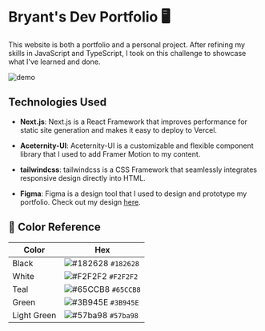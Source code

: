 # Bryant's Dev Portfolio 🖥️

This website is both a portfolio and a personal project. After refining my skills in JavaScript and TypeScript, I took on this challenge to showcase what I've learned and done.

![demo](https://github.com/bryant-lam/dev-portfolio/blob/master/public/portfolio_demo.png)


## Technologies Used

- **Next.js**: Next.js is a React Framework that improves performance for static site generation and makes it easy to deploy to Vercel.

- **Aceternity-UI**: Aceternity-UI is a customizable and flexible component library that I used to add Framer Motion to my content. 

- **tailwindcss**: tailwindcss is a CSS Framework that seamlessly integrates responsive design directly into HTML.

- **Figma**: Figma is a design tool that I used to design and prototype my portfolio. Check out my design [here](https://github.com/bryant-lam/dev-portfolio/tree/master/design).

## 🎨 Color Reference

| Color          | Hex                                                                |
| -------------- | ------------------------------------------------------------------ |
| Black          | ![#182628](https://via.placeholder.com/10/182628?text=+) `#182628` |
| White          | ![#F2F2F2](https://via.placeholder.com/10/F2F2F2?text=+) `#F2F2F2` |
| Teal           | ![#65CCB8](https://via.placeholder.com/10/65CCB8?text=+) `#65CCB8` |
| Green          | ![#3B945E](https://via.placeholder.com/10/3B945E?text=+) `#3B945E` |
| Light Green    | ![#57ba98](https://via.placeholder.com/10/57ba98?text=+) `#57ba98` |
